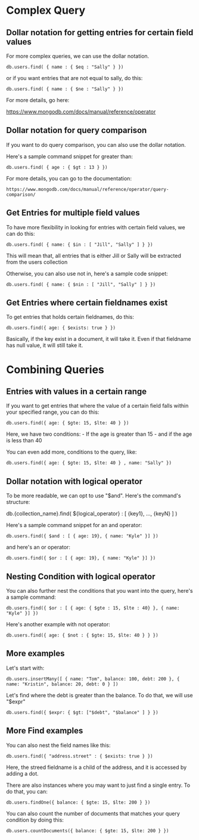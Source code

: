 # Complex Query

## Dollar notation for getting entries for certain field values

For more complex queries, we can use the dollar notation.

```
db.users.find( { name : { $eq : "Sally" } })
```

or if you want entries that are not equal to sally,
do this:

```
db.users.find( { name : { $ne : "Sally" } })
```

For more details, go here: 

https://www.mongodb.com/docs/manual/reference/operator

## Dollar notation for query comparison

If you want to do query comparison,
you can also use the dollar notation. 

Here's a sample command snippet for greater than:

```
db.users.find( { age : { $gt : 13 } })
```

For more details, you can go to the documentation:

    https://www.mongodb.com/docs/manual/reference/operator/query-comparison/

## Get Entries for multiple field values

To have more flexibility in looking for entries with certain field
values, we can do this:

```
db.users.find( { name: { $in : [ "Jill", "Sally" ] } })
```

This will mean that, all entries that is either Jill or Sally will be 
extracted from the users collection

Otherwise, you can also use not in, here's a sample code snippet:

```
db.users.find( { name: { $nin : [ "Jill", "Sally" ] } })
```

## Get Entries where certain fieldnames exist

To get entries that holds certain fieldnames, do this:

```
db.users.find({ age: { $exists: true } })
```

Basically, if the key exist in a document, it will take it.
Even if that fieldname has null value, it will still take it.

# Combining Queries

## Entries with values in a certain range

If you want to get entries that where the value of a certain field
falls within your specified range, you can do this:

```
db.users.find({ age: { $gte: 15, $lte: 40 } })
```

Here, we have two conditions:
    - If the age is greater than 15
    - and if the age is less than 40

You can even add more, conditions to the query, like:

```
db.users.find({ age: { $gte: 15, $lte: 40 } , name: "Sally" })
```


## Dollar notation with logical operator

To be more readable, we can opt to use "$and".
Here's the command's structure:

db.{collection_name}.find( ${logical_operator} : [ {key1}, ..., {keyN} ] )

Here's a sample command snippet for an and operator:

```
db.users.find({ $and : [ { age: 19}, { name: "Kyle" }] })
```

and here's an or operator:

```
db.users.find({ $or : [ { age: 19}, { name: "Kyle" }] })
```

## Nesting Condition with logical operator

You can also further nest the conditions that you want 
into the query, here's a sample command:

```
db.users.find({ $or : [ { age: { $gte : 15, $lte : 40} }, { name: "Kyle" }] })
```

Here's another example with not operator:

```
db.users.find({ age: { $not : { $gte: 15, $lte: 40 } } })
```

## More examples

Let's start with:

```
db.users.insertMany([ { name: "Tom", balance: 100, debt: 200 }, { name: "Kristin", balance: 20, debt: 0 } ])
```

Let's find where the debt is greater than the balance.
To do that, we will use "$expr"

```
db.users.find({ $expr: { $gt: ["$debt", "$balance" ] } })
```

## More Find examples

You can also nest the field names like this:

```
db.users.find({ "address.street" : { $exists: true } })
```

Here, the streed fieldname is a child of the address, and it
is accessed by adding a dot.

There are also instances where you may want to just find 
a single entry. To do that, you can:

```
db.users.findOne({ balance: { $gte: 15, $lte: 200 } })
```

You can also count the number of documents that matches
your query condition by doing this:

```
db.users.countDocuments({ balance: { $gte: 15, $lte: 200 } })
```